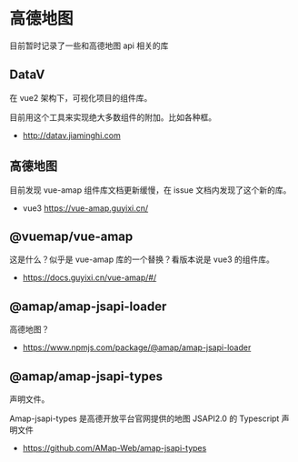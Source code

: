 # 高德地图

目前暂时记录了一些和高德地图 api 相关的库

## DataV

在 vue2 架构下，可视化项目的组件库。

目前用这个工具来实现绝大多数组件的附加。比如各种框。

- http://datav.jiaminghi.com

## 高德地图

目前发现 vue-amap 组件库文档更新缓慢，在 issue 文档内发现了这个新的库。

- vue3 https://vue-amap.guyixi.cn/

## @vuemap/vue-amap

这是什么？似乎是 vue-amap 库的一个替换？看版本说是 vue3 的组件库。

- https://docs.guyixi.cn/vue-amap/#/

## @amap/amap-jsapi-loader

高德地图？

- https://www.npmjs.com/package/@amap/amap-jsapi-loader

## @amap/amap-jsapi-types

声明文件。

Amap-jsapi-types 是高德开放平台官网提供的地图 JSAPI2.0 的 Typescript 声明文件

- https://github.com/AMap-Web/amap-jsapi-types
